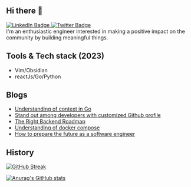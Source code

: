 <!-- ![Astronauts 2](https://user-images.githubusercontent.com/92326584/202029508-1366f7a9-5194-4122-a4f0-02c45f9206b7.jpeg) -->
<!-- ![snake gif](https://github.com/bitethecode/bitethecode/blob/output/github-contribution-grid-snake.svg#gh-dark-mode-only) -->

## Hi there 👋
<div id="badges">
  <a href="https://www.linkedin.com/in/joonhyeok-ahn/">
    <img src="https://img.shields.io/badge/LinkedIn-blue?style=for-the-badge&logo=linkedin&logoColor=white" alt="LinkedIn Badge"/>
  </a>
  <a href="https://twitter.com/bitethecode">
    <img src="https://img.shields.io/badge/Twitter-blue?style=for-the-badge&logo=twitter&logoColor=white" alt="Twitter Badge"/>
  </a>
</div
  
I'm an enthusiastic engineer interested in making a positive impact on the community by building meaningful things. 

## Tools & Tech stack (2023)
- Vim/Obsidian
- reactJs/Go/Python

## Blogs
<!-- BLOG-POST-LIST:START -->
- [Understanding of context in Go](https://bitethecode.substack.com/p/understanding-of-context-in-go)
- [Stand out among developers with customized Github profile](https://bitethecode.substack.com/p/stand-out-among-developers-with-customized)
- [The Right Backend Roadmap](https://bitethecode.substack.com/p/the-right-backend-roadmap)
- [Understanding of docker compose](https://bitethecode.substack.com/p/docker-tutorial-dive-into-docker)
- [How to prepare the future as a software engineer](https://bitethecode.substack.com/p/how-to-prepare-the-future-as-a-software)
<!-- BLOG-POST-LIST:END -->


## History 
[![GitHub Streak](https://streak-stats.demolab.com/?user=bitethecode&theme=dark&fire=fff)](https://git.io/streak-stats)

[![Anurag's GitHub stats](https://github-readme-stats.vercel.app/api?username=bitethecode&count_private=true&show_icons=true&theme=dark)](https://github.com/anuraghazra/github-readme-stats)
